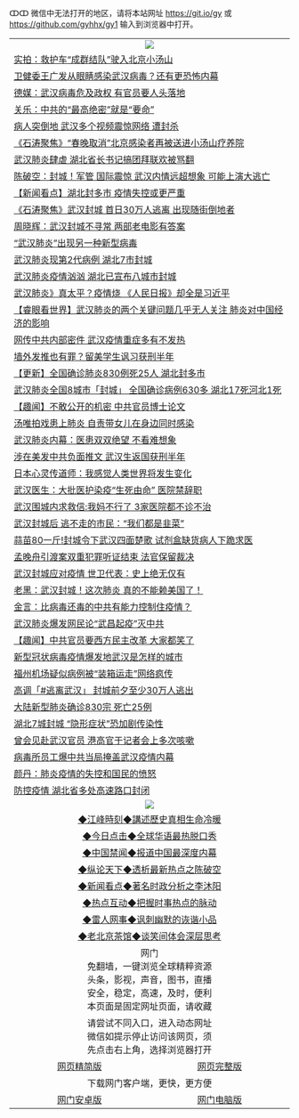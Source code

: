 ↀↀ 微信中无法打开的地区，请将本站网址 https://git.io/gy 或 https://github.com/gyhhx/gy1 输入到浏览器中打开。 

 <table>

  <tr>
    <td colspan="2" align=center><img src="https://cdn.jsdelivr.net/gh/gyoupiodf/im1/20190822-2.jpg"></td>
 </tr>
<tr><td colspan="2" align="left"><a href="https://xball.casa/oo.aspx?name=c1121216&key=eqxowaguscvmxdgc&from=gy">实拍：救护车“成群结队”驶入北京小汤山</a></td></tr>
<tr><td colspan="2" align="left"><a href="https://xball.casa/oo.aspx?name=c1121220&key=eqxowaguscvmxdgc&from=gy">卫健委王广发从眼睛感染武汉病毒？还有更恐怖内幕</a></td></tr>
<tr><td colspan="2" align="left"><a href="https://xball.casa/oo.aspx?name=c1121235&key=eqxowaguscvmxdgc&from=gy">德媒：武汉病毒危及政权 有官员要人头落地</a></td></tr>
<tr><td colspan="2" align="left"><a href="https://xball.casa/oo.aspx?name=c1121217&key=eqxowaguscvmxdgc&from=gy">关乐：中共的“最高绝密”就是“要命”</a></td></tr>
<tr><td colspan="2" align="left"><a href="https://xball.casa/oo.aspx?name=c1121199&key=eqxowaguscvmxdgc&from=gy">病人突倒地 武汉多个视频震惊网络 遭封杀</a></td></tr>
<tr><td colspan="2" align="left"><a href="https://xball.casa/oo.aspx?name=c1121202&key=eqxowaguscvmxdgc&from=gy">《石涛聚焦》“春晚取消”北京感染者再被送进小汤山疗养院</a></td></tr>
<tr><td colspan="2" align="left"><a href="https://xball.casa/oo.aspx?name=c1121215&key=eqxowaguscvmxdgc&from=gy">武汉肺炎肆虐 湖北省长书记搞团拜联欢被骂翻</a></td></tr>
<tr><td colspan="2" align="left"><a href="https://xball.casa/oo.aspx?name=c1121149&key=eqxowaguscvmxdgc&from=gy">陈破空：封城！军管 国际震惊 武汉内情远超想象 可能上演大逃亡</a></td></tr>
<tr><td colspan="2" align="left"><a href="https://xball.casa/oo.aspx?name=c1121189&key=eqxowaguscvmxdgc&from=gy">【新闻看点】湖北封多市 疫情失控或更严重</a></td></tr>
<tr><td colspan="2" align="left"><a href="https://xball.casa/oo.aspx?name=c1121182&key=eqxowaguscvmxdgc&from=gy">《石涛聚焦》武汉封城 首日30万人逃离 出现随街倒地者</a></td></tr>
<tr><td colspan="2" align="left"><a href="https://xball.casa/oo.aspx?name=c1121236&key=eqxowaguscvmxdgc&from=gy">周晓辉：武汉封城不寻常 两部老电影有答案</a></td></tr>
<tr><td colspan="2" align="left"><a href="https://xball.casa/oo.aspx?name=c1121225&key=eqxowaguscvmxdgc&from=gy">“武汉肺炎”出现另一种新型病毒</a></td></tr>
<tr><td colspan="2" align="left"><a href="https://xball.casa/oo.aspx?name=c1121243&key=eqxowaguscvmxdgc&from=gy">武汉肺炎现第2代病例 湖北7市封城</a></td></tr>
<tr><td colspan="2" align="left"><a href="https://xball.casa/oo.aspx?name=c1121078&key=eqxowaguscvmxdgc&from=gy">武汉肺炎疫情汹汹 湖北已宣布八城市封城</a></td></tr>
<tr><td colspan="2" align="left"><a href="https://xball.casa/oo.aspx?name=c1121174&key=eqxowaguscvmxdgc&from=gy">武汉肺炎》真太平？疫情烧 《人民日报》却全是习近平</a></td></tr>
<tr><td colspan="2" align="left"><a href="https://xball.casa/oo.aspx?name=c1121203&key=eqxowaguscvmxdgc&from=gy">【睿眼看世界】武汉肺炎的两个关键问题几乎无人关注 肺炎对中国经济的影响</a></td></tr>
<tr><td colspan="2" align="left"><a href="https://xball.casa/oo.aspx?name=c1121145&key=eqxowaguscvmxdgc&from=gy">网传中共内部密件 武汉疫情重症多有不发热</a></td></tr>
<tr><td colspan="2" align="left"><a href="https://xball.casa/oo.aspx?name=c1121230&key=eqxowaguscvmxdgc&from=gy">墙外发推也有罪？留美学生讽习获刑半年</a></td></tr>
<tr><td colspan="2" align="left"><a href="https://xball.casa/oo.aspx?name=c1120951&key=eqxowaguscvmxdgc&from=gy">【更新】全国确诊肺炎830例死25人 湖北封多市</a></td></tr>
<tr><td colspan="2" align="left"><a href="https://xball.casa/oo.aspx?name=c1121238&key=eqxowaguscvmxdgc&from=gy">武汉肺炎全国8城市「封城」 全国确诊病例630多 湖北17死河北1死</a></td></tr>
<tr><td colspan="2" align="left"><a href="https://xball.casa/oo.aspx?name=c1121242&key=eqxowaguscvmxdgc&from=gy">【趣闻】不敢公开的机密 中共官员博士论文</a></td></tr>
<tr><td colspan="2" align="left"><a href="https://xball.casa/oo.aspx?name=c1121241&key=eqxowaguscvmxdgc&from=gy">汤唯拍戏患上肺炎 自责带女儿在身边同时感染</a></td></tr>
<tr><td colspan="2" align="left"><a href="https://xball.casa/oo.aspx?name=c1121209&key=eqxowaguscvmxdgc&from=gy">武汉肺炎内幕：医患双双绝望 不看难想象</a></td></tr>
<tr><td colspan="2" align="left"><a href="https://xball.casa/oo.aspx?name=c1121234&key=eqxowaguscvmxdgc&from=gy">涉在美发中共负面推文 武汉生返国获刑半年</a></td></tr>
<tr><td colspan="2" align="left"><a href="https://xball.casa/oo.aspx?name=c1121283&key=eqxowaguscvmxdgc&from=gy">日本心灵传道师：我感觉人类世界将发生变化</a></td></tr>
<tr><td colspan="2" align="left"><a href="https://xball.casa/oo.aspx?name=c1121245&key=eqxowaguscvmxdgc&from=gy">武汉医生：大批医护染疫“生死由命” 医院禁辞职</a></td></tr>
<tr><td colspan="2" align="left"><a href="https://xball.casa/oo.aspx?name=c1121221&key=eqxowaguscvmxdgc&from=gy">武汉围城内求救信:我妈不行了 3家医院都不诊不治</a></td></tr>
<tr><td colspan="2" align="left"><a href="https://xball.casa/oo.aspx?name=c1121249&key=eqxowaguscvmxdgc&from=gy">武汉封城后 逃不走的市民：“我们都是韭菜”</a></td></tr>
<tr><td colspan="2" align="left"><a href="https://xball.casa/oo.aspx?name=c1121277&key=eqxowaguscvmxdgc&from=gy">蒜苗80一斤!封城令下武汉四面楚歌 试剂盒缺货病人下跪求医</a></td></tr>
<tr><td colspan="2" align="left"><a href="https://xball.casa/oo.aspx?name=c1121285&key=eqxowaguscvmxdgc&from=gy">孟晚舟引渡案双重犯罪听证结束 法官保留裁决</a></td></tr>
<tr><td colspan="2" align="left"><a href="https://xball.casa/oo.aspx?name=c1121152&key=eqxowaguscvmxdgc&from=gy">武汉封城应对疫情 世卫代表：史上绝无仅有</a></td></tr>
<tr><td colspan="2" align="left"><a href="https://xball.casa/oo.aspx?name=c1121204&key=eqxowaguscvmxdgc&from=gy">老黑：武汉封城！这次肺炎 真的不能赖美国了！</a></td></tr>
<tr><td colspan="2" align="left"><a href="https://xball.casa/oo.aspx?name=c1121194&key=eqxowaguscvmxdgc&from=gy">金言：比病毒还毒的中共有能力控制住疫情？</a></td></tr>
<tr><td colspan="2" align="left"><a href="https://xball.casa/oo.aspx?name=c1121224&key=eqxowaguscvmxdgc&from=gy">武汉肺炎爆发网民论“武昌起疫”灭中共</a></td></tr>
<tr><td colspan="2" align="left"><a href="https://xball.casa/oo.aspx?name=c1121259&key=eqxowaguscvmxdgc&from=gy">【趣闻】中共官员要西方民主改革 大家都笑了</a></td></tr>
<tr><td colspan="2" align="left"><a href="https://xball.casa/oo.aspx?name=c1121281&key=eqxowaguscvmxdgc&from=gy">新型冠状病毒疫情爆发地武汉是怎样的城市</a></td></tr>
<tr><td colspan="2" align="left"><a href="https://xball.casa/oo.aspx?name=c1121179&key=eqxowaguscvmxdgc&from=gy">福州机场疑似病例被“装箱运走”网络疯传</a></td></tr>
<tr><td colspan="2" align="left"><a href="https://xball.casa/oo.aspx?name=c1121154&key=eqxowaguscvmxdgc&from=gy">高调「#逃离武汉」 封城前夕至少30万人逃出</a></td></tr>
<tr><td colspan="2" align="left"><a href="https://xball.casa/oo.aspx?name=c1121254&key=eqxowaguscvmxdgc&from=gy">大陆新型肺炎确诊830宗 死亡25例</a></td></tr>
<tr><td colspan="2" align="left"><a href="https://xball.casa/oo.aspx?name=c1121244&key=eqxowaguscvmxdgc&from=gy">湖北7城封城 “隐形症状”恐加剧传染性</a></td></tr>
<tr><td colspan="2" align="left"><a href="https://xball.casa/oo.aspx?name=c1121146&key=eqxowaguscvmxdgc&from=gy">曾会见赴武汉官员 港高官于记者会上多次咳嗽</a></td></tr>
<tr><td colspan="2" align="left"><a href="https://xball.casa/oo.aspx?name=c1121162&key=eqxowaguscvmxdgc&from=gy">病毒所员工爆中共当局掩盖武汉疫情内幕</a></td></tr>
<tr><td colspan="2" align="left"><a href="https://xball.casa/oo.aspx?name=c1121193&key=eqxowaguscvmxdgc&from=gy">颜丹：肺炎疫情的失控和国民的愤怒</a></td></tr>
<tr><td colspan="2" align="left"><a href="https://xball.casa/oo.aspx?name=c1121237&key=eqxowaguscvmxdgc&from=gy">防控疫情 湖北省多处高速路口封闭</a></td></tr>

 <tr>
   <td colspan="2" align=center><img src="https://cdn.jsdelivr.net/gh/gyoupiodf/im1/jf-1.jpg"></td>
  </tr>
   <tr>
   <td colspan="2" align=center> 
<a href="https://xball.casa/oo.aspx?name=c922850&key=eqxowaguscvmxdgc&from=gy&tag=9877">◆江峰時刻◆講述歷史真相生命冷暖</a><br/>
    </td>
  </tr>
   <tr>
   <td colspan="2" align=center> 
<a href="https://xball.casa/oo.aspx?name=c816850&key=eqxowaguscvmxdgc&from=gy&tag=9877">◆今日点击◆全球华语最热脱口秀</a><br/>
    </td>
  </tr>
  <tr>
  <td colspan="2" align=center>
<a href="https://xball.casa/oo.aspx?name=c816860&key=eqxowaguscvmxdgc&from=gy&tag=99733110">◆中国禁闻◆报道中国最深度内幕</a><br/>
   </tr>
  <tr>
     <td colspan="2" align=center>
<a href="https://xball.casa/oo.aspx?name=c816855&key=eqxowaguscvmxdgc&from=gy&tag=997110">◆纵论天下◆透析最新热点之陈破空</a><br/>
   </tr>
   <tr>
      <td colspan="2" align=center>
<a href="https://xball.casa/oo.aspx?name=c838308&key=eqxowaguscvmxdgc&from=gy&tag=9973110">◆新闻看点◆著名时政分析之李沐阳</a><br/>
   </tr>
   <tr>
     <td colspan="2" align=center>
<a href="https://xball.casa/oo.aspx?name=c816852&key=eqxowaguscvmxdgc&from=gy&tag=9733110">◆热点互动◆把握时事热点的脉动</a><br/>
   </tr>
   <tr>
      <td colspan="2" align=center>
<a href="https://xball.casa/oo.aspx?name=c816694&key=eqxowaguscvmxdgc&from=gy&tag=93310">◆雷人网事◆讽刺幽默的诙谐小品</a><br/>
   </tr>
   <tr>
    <td colspan="2" align=center>
<a href="https://xball.casa/oo.aspx?name=c816650&key=eqxowaguscvmxdgc&from=gy&tag=9973110">◆老北京茶馆◆谈笑间体会深层思考</a><br/>
   </tr>
<tr>
    <td colspan="2" align="center">网门<br/>免翻墙，一键浏览全球精粹资源<br/>头条，影视，声音，图书，直播<br/>安全，稳定，高速，及时，便利<br/>本页面是固定网址页面，请收藏</td>
  <tr>
  <tr>
    <td colspan="2" align="center">请尝试不同入口，进入动态网址<br/>微信如提示停止访问该网页，须<br/>先点击右上角，选择浏览器打开</td>
  <tr>  
  <tr>
    <td align="center"><a href="https://gitcdn.xyz/repo/otiny/up/master/show002.htm">网页精简版</a></td>
    <td align="center"><a href="https://gitcdn.xyz/repo/otiny/up/master/show001.htm">网页完整版</a></td>
  </tr>
  <tr>
    <td colspan="2" align="center">下载网门客户端，更快，更方便</td>
  <tr>
  <tr>
    <td align="center"><a href="https://raw.githubusercontent.com/opipe/up/master/oGatea.apk">网门安卓版</a></td>
    <td align="center"><a href="https://raw.githubusercontent.com/opipe/up/master/oGate.zip">网门电脑版</a></td>
  </tr>

</table>

